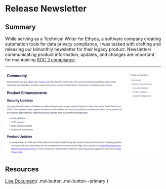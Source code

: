 # Release Newsletter

## Summary

While serving as a Technical Writer for Ethyca, a software company creating automation tools for data privacy compliance, I was tasked with drafting and releasing our bimonthly newsletter for their legacy product. Newsletters communicating product information, updates, and changes are important for maintaining [SOC 2 compliance](https://www.aicpa-cima.com/topic/audit-assurance/audit-and-assurance-greater-than-soc-2). 

---

![Ethyca Product Newsletter](../assets/images/newsletter.png)

## Resources
[Live Document](https://support.ethyca.com/docs/october-november-2022-product-newsletter){ .md-button .md-button--primary }